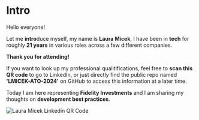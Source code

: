 # Intro

Hello everyone!

Let me **intro**duce myself, my name is **Laura Micek**, I have been in **tech** for roughly **21 years** in various roles across a few different companies.

**Thank you for attending!**

If you want to look up my professional qualitifications, feel free to **scan this QR code** to go to LinkedIn, or just directly find the public repo named **'LMICEK-ATO-2024'** on GitHub to access this information at a later time.

Today I am here representing **Fidelity Investments** and I am sharing my thoughts on **development best practices**.

![Laura Micek Linkedin QR Code](assets/linkedin-qr.jpg "Laura Micek Linkedin QR Code")